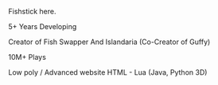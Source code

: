 Fishstick here.

5+ Years Developing

Creator of Fish Swapper And Islandaria (Co-Creator of Guffy)

10M+ Plays

Low poly / Advanced website HTML -
Lua (Java, Python 3D)
